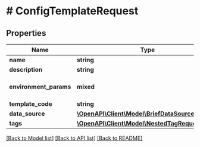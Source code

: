 # # ConfigTemplateRequest

## Properties

Name | Type | Description | Notes
------------ | ------------- | ------------- | -------------
**name** | **string** |  |
**description** | **string** |  | [optional]
**environment_params** | **mixed** | Any &lt;a href&#x3D;\&quot;https://jinja.palletsprojects.com/en/3.1.x/api/#jinja2.Environment\&quot;&gt;additional parameters&lt;/a&gt; to pass when constructing the Jinja2 environment. | [optional]
**template_code** | **string** | Jinja2 template code. |
**data_source** | [**\OpenAPI\Client\Model\BriefDataSourceRequest**](BriefDataSourceRequest.md) |  | [optional]
**tags** | [**\OpenAPI\Client\Model\NestedTagRequest[]**](NestedTagRequest.md) |  | [optional]

[[Back to Model list]](../../README.md#models) [[Back to API list]](../../README.md#endpoints) [[Back to README]](../../README.md)
